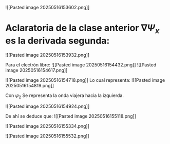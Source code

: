 ![[Pasted image 20250516153602.png]]

# Aclaratoria de la clase anterior $\nabla\Psi_x$ es la derivada segunda:
![[Pasted image 20250516153932.png]]

Para el electrón libre:
![[Pasted image 20250516154432.png]]
![[Pasted image 20250516154617.png]]

![[Pasted image 20250516154718.png]]
Lo cual representa:
![[Pasted image 20250516154819.png]]

Con $\psi_2$ Se representa la onda viajera hacia la izquierda.

![[Pasted image 20250516154924.png]]

De ahí se deduce que:
![[Pasted image 20250516155118.png]]

![[Pasted image 20250516155334.png]]

![[Pasted image 20250516155532.png]]

